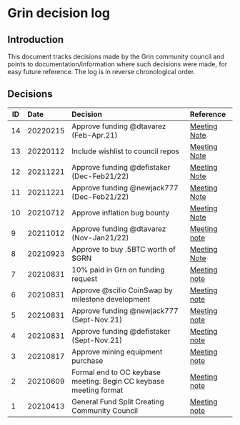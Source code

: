 # Grin decision log

## Introduction
This document tracks decisions made by the Grin community council and points to documentation/information where such decisions were made, for easy future reference. The log is in reverse chronological order.

## Decisions

ID | Date | Decision | Reference |
|---|:---|:---|:---|
14 | 20220215| Approve funding @dtavarez (Feb-Apr.21) | [Meeting Note](https://github.com/grincc/agenda/blob/main/notes/15-02-2022-council-meeting-notes.md#1-david-tavarezs-funding-request-for-february-april-was-approved-by-a-formal-council-voteforum-request) |
13 | 20220112| Include wishlist to council repos | [Meeting Note](https://github.com/grincc/agenda/blob/main/notes/18-01-2022-council-meeting-notes.md) |
12 | 20211221| Approve funding @defistaker (Dec-Feb21/22) | [Meeting Note](https://github.com/grincc/agenda/blob/main/notes/21-12-2021-council-meeting-notes.md) |
11 | 20211221| Approve funding @newjack777 (Dec-Feb21/22) | [Meeting Note](https://github.com/grincc/agenda/blob/main/notes/21-12-2021-council-meeting-notes.md) |
10 | 20210712| Approve inflation bug bounty | [Meeting Note](https://github.com/grincc/agenda/blob/main/notes/07-12-2021-council-meeting-notes.md) |
9 | 20211012| Approve funding @dtavarez (Nov-Jan21/22) | [Meeting note](https://github.com/grincc/agenda/blob/main/notes/12-10-2021-council-meeting-notes.md) |
8 | 20210923 | Approve to buy .5BTC worth of $GRN | [Meeting Note](https://github.com/grincc/agenda/blob/main/notes/09-23-2021-council-meeting-notes.md) |
7 | 20210831 | 10% paid in Grn on funding request  |[Meeting note](https://github.com/grincc/agenda/blob/main/notes/31-08-2021-council-meeting-notes.md) |
6 | 20210831 | Approve @scilio CoinSwap by milestone development | [Meeting note](https://github.com/grincc/agenda/blob/main/notes/31-08-2021-council-meeting-notes.md) |
5 | 20210831 | Approve funding @newjack777 (Sept-Nov.21) | [Meeting note](https://github.com/grincc/agenda/blob/main/notes/31-08-2021-council-meeting-notes.md) |
4 | 20210831 | Approve funding @defistaker (Sept-Nov.21) | [Meeting note](https://github.com/grincc/agenda/blob/main/notes/31-08-2021-council-meeting-notes.md) |
3 | 20210817 | Approve mining equipment purchase | [Meeting note](https://github.com/grincc/agenda/blob/main/notes/20-07-2021-council-meeting-notes.md) |
2 | 20210609 | Formal end to OC keybase meeting. Begin CC keybase meeting format | [Meeting note](https://github.com/newjack777/grin-pm/blob/master/notes/20210609-meeting-governance.md) |
1 | 20210413 | General Fund Split Creating Community Council | [Meeting note](https://github.com/newjack777/grin-pm/blob/master/notes/20210413-meeting-governance.md) |
